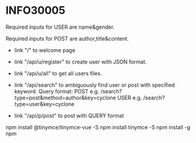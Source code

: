 ﻿# INFO30005

Required inputs for USER are name&gender.

Required inputs for POST are author,title&content.


- link "/" to welcome page
- link "/api/u/register" to create user with JSON format.
- link "/api/u/all" to get all users files.
- link "/api/search" to ambiguously find user or post with specified keyword.
	Query format:
		POST e.g. /search?type=post&method=author&key=cyclone
		USER e.g. /search?type=user&key=cyclone

- link "/api/p/post" to post with QUERY format


npm install @tinymce/tinymce-vue -S
npm install tinymce -S
npm install -g npm
